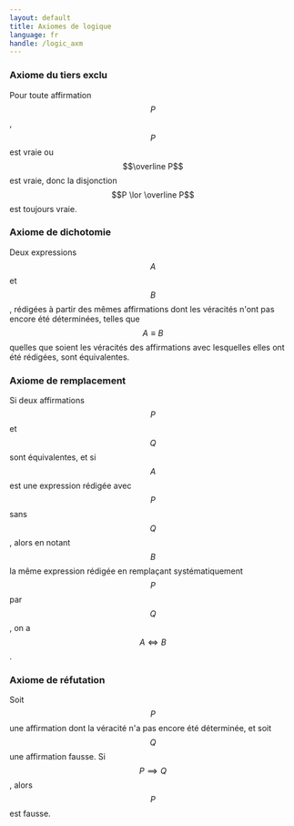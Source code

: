 ```yaml
---
layout: default
title: Axiomes de logique
language: fr
handle: /logic_axm
---
```


<script src="https://cdn.mathjax.org/mathjax/latest/MathJax.js?config=TeX-AMS-MML_HTMLorMML" type="text/javascript"></script>

### Axiome du tiers exclu
Pour toute affirmation $$P$$, $$P$$ est vraie ou $$\overline P$$ est vraie, donc la disjonction $$P \lor \overline P$$ est toujours vraie.

### Axiome de dichotomie
Deux expressions $$A$$ et $$B$$, rédigées à partir des mêmes affirmations dont les véracités n'ont pas encore été déterminées, telles que $$A \equiv B$$ quelles que soient les véracités des affirmations avec lesquelles elles ont été rédigées, sont équivalentes.

### Axiome de remplacement
Si deux affirmations $$P$$ et $$Q$$ sont équivalentes, et si $$A$$ est une expression rédigée avec $$P$$ sans $$Q$$, alors en notant $$B$$ la même expression rédigée en remplaçant systématiquement $$P$$ par $$Q$$, on a $$A \iff B$$.

### Axiome de réfutation
Soit $$P$$ une affirmation dont la véracité n'a pas encore été déterminée, et soit $$Q$$ une affirmation fausse. Si $$P \implies Q$$, alors $$P$$ est fausse.
